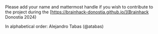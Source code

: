 Please add your name and mattermost handle if you wish to contribute to the project during the [https://brainhack-donostia.github.io/](Brainhack Donostia 2024)

In alphabetical order:
Alejandro Tabas (@atabas)
